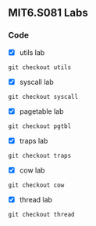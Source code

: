 ## MIT6.S081 Labs

### Code

* [x] utils lab
```
git checkout utils
```
* [x] syscall lab
```
git checkout syscall
```
* [x] pagetable lab
```
git checkout pgtbl
```
* [x] traps lab
```
git checkout traps
```
* [x] cow lab
```
git checkout cow
```
* [x] thread lab
```
git checkout thread
```
